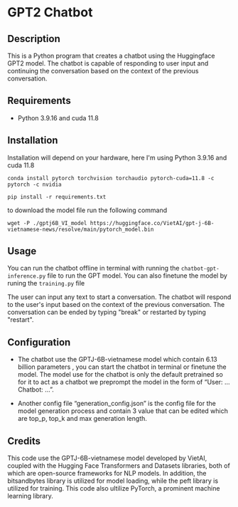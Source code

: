 # GPT2 Chatbot
## Description 
This is a Python program that creates a chatbot using the Huggingface GPT2 model. The chatbot is capable of responding to user input and continuing the conversation based on the context of the previous conversation.

## Requirements 
- Python 3.9.16 and cuda 11.8

## Installation 
Installation will depend on your hardware, here I'm using Python 3.9.16 and cuda 11.8

`conda install pytorch torchvision torchaudio pytorch-cuda=11.8 -c pytorch -c nvidia`

`pip install -r requirements.txt`

to download the model file run the following command

`wget -P ./gptj6B_VI_model https://huggingface.co/VietAI/gpt-j-6B-vietnamese-news/resolve/main/pytorch_model.bin`

## Usage
You can run the chatbot offline in terminal with running the `chatbot-gpt-inference.py` file to run the GPT model. You can also finetune the model by runing the `training.py` file 

The user can input any text to start a conversation. The chatbot will respond to the user's input based on the context of the previous conversation. The conversation can be ended by typing "break" or restarted by typing "restart".

## Configuration
-	The chatbot use the GPTJ-6B-vietnamese model which contain 6.13 billion parameters , you can start the chatbot in terminal or finetune the model. The model use for the chatbot is only the default pretrained so for it to act as a chatbot we preprompt the model in the form of  “User: …  Chatbot: …”.

-	Another config file “generation_config.json” is the config file for the model generation process and contain 3 value that can be edited which are top_p, top_k and max generation length.

## Credits
This code use the GPTJ-6B-vietnamese model developed by VietAI, coupled with the Hugging Face Transformers and Datasets libraries, both of which are open-source frameworks for NLP models. In addition, the bitsandbytes library is utilized for model loading, while the peft library is utilized for training. This code also ultilize PyTorch, a prominent machine learning library.